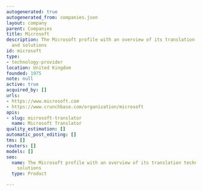 ```yaml
---
autogenerated: true
autogenerated_from: companies.json
layout: company
parent: Companies
title: Microsoft
description: The Microsoft profile with an overview of its translation technologies
  and solutions
id: microsoft
type:
- technology-provider
location: United Kingdom
founded: 1975
note: null
active: true
acquired_by: []
urls:
- https://www.microsoft.com
- https://www.crunchbase.com/organization/microsoft
apis:
- slug: microsoft-translator
  name: Microsoft Translator
quality_estimation: []
automatic_post_editing: []
tms: []
routers: []
models: []
seo:
  name: The Microsoft profile with an overview of its translation technologies and
    solutions
  type: Product

---
```



